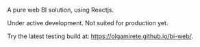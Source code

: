 A pure web BI solution, using Reactjs.

Under active development. Not suited for production yet.

Try the latest testing build at: https://olgamirete.github.io/bi-web/.
